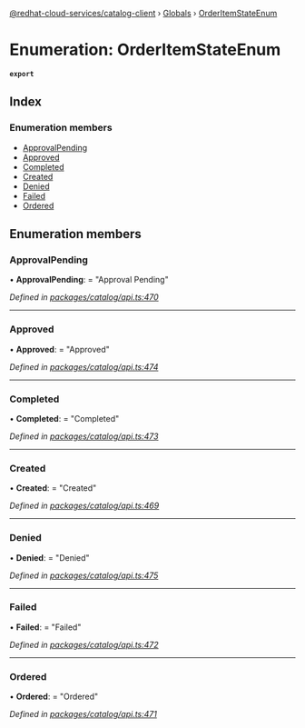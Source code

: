 [@redhat-cloud-services/catalog-client](../README.md) › [Globals](../globals.md) › [OrderItemStateEnum](orderitemstateenum.md)

# Enumeration: OrderItemStateEnum

**`export`** 

## Index

### Enumeration members

* [ApprovalPending](orderitemstateenum.md#approvalpending)
* [Approved](orderitemstateenum.md#approved)
* [Completed](orderitemstateenum.md#completed)
* [Created](orderitemstateenum.md#created)
* [Denied](orderitemstateenum.md#denied)
* [Failed](orderitemstateenum.md#failed)
* [Ordered](orderitemstateenum.md#ordered)

## Enumeration members

###  ApprovalPending

• **ApprovalPending**: = "Approval Pending"

*Defined in [packages/catalog/api.ts:470](https://github.com/RedHatInsights/javascript-clients/blob/master/packages/catalog/api.ts#L470)*

___

###  Approved

• **Approved**: = "Approved"

*Defined in [packages/catalog/api.ts:474](https://github.com/RedHatInsights/javascript-clients/blob/master/packages/catalog/api.ts#L474)*

___

###  Completed

• **Completed**: = "Completed"

*Defined in [packages/catalog/api.ts:473](https://github.com/RedHatInsights/javascript-clients/blob/master/packages/catalog/api.ts#L473)*

___

###  Created

• **Created**: = "Created"

*Defined in [packages/catalog/api.ts:469](https://github.com/RedHatInsights/javascript-clients/blob/master/packages/catalog/api.ts#L469)*

___

###  Denied

• **Denied**: = "Denied"

*Defined in [packages/catalog/api.ts:475](https://github.com/RedHatInsights/javascript-clients/blob/master/packages/catalog/api.ts#L475)*

___

###  Failed

• **Failed**: = "Failed"

*Defined in [packages/catalog/api.ts:472](https://github.com/RedHatInsights/javascript-clients/blob/master/packages/catalog/api.ts#L472)*

___

###  Ordered

• **Ordered**: = "Ordered"

*Defined in [packages/catalog/api.ts:471](https://github.com/RedHatInsights/javascript-clients/blob/master/packages/catalog/api.ts#L471)*
